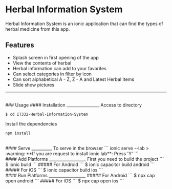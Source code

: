 # Herbal Information System
Herbal Information System is an ionic application that can find the types of herbal medicine from this app.

## Features

* Splash screen in first opening of the app
* View the contents of herbal
* Herbal information can add to your favorites
* Can select categories in filter by icon
* Can sort alphabetical A - Z, Z - A and Latest Herbal Items
* Slide show pictures
___________

<br>
### Usage
#### Installation
________________
Access to directory

```
$ cd IT332-Herbal-Information-System
```

Install the dependencies
```
npm install
```

<br>
#### Serve
__________
To serve in the browser
```
ionic serve --lab
> :warning: **If you are request to install ionic lab**: Press 'Y'
```

<br>
#### Add Platforms
__________________
First you need to build the project
```
$ ionic build
```
##### For Android
```
$ ionic capacitor build android
```
##### For iOS
```
$ ionic capacitor build ios
```

<br>
#### Run Platforms
__________________
##### For Android
```
$ npx cap open android
```
##### For iOS
```
$ npx cap open ios
```

